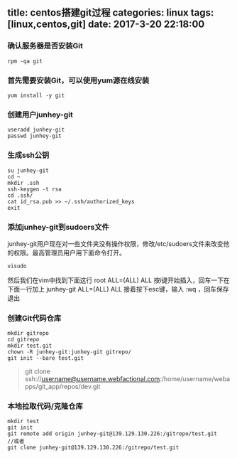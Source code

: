 title: centos搭建git过程
categories: linux
tags: [linux,centos,git]
date: 2017-3-20 22:18:00
---
### 确认服务器是否安装Git
```
rpm -qa git
```
### 首先需要安装Git，可以使用yum源在线安装
```
yum install -y git
```

### 创建用户junhey-git
```
useradd junhey-git
passwd junhey-git

```

### 生成ssh公钥
```
su junhey-git
cd ~
mkdir .ssh
ssh-keygen -t rsa
cd .ssh/
cat id_rsa.pub >> ~/.ssh/authorized_keys
exit
```
### 添加junhey-git到sudoers文件
junhey-git用户现在对一些文件夹没有操作权限，修改/etc/sudoers文件来改变他的权限。最高管理员用户用下面命令打开。
```
visudo
```
然后我们在vim中找到下面这行
root ALL=(ALL) ALL
按i键开始插入，回车一下在下面一行加上
junhey-git ALL=(ALL) ALL
接着按下esc键，输入 :wq ，回车保存退出

### 创建Git代码仓库
```
mkdir gitrepo
cd gitrepo
mkdir test.git
chown -R junhey-git:junhey-git gitrepo/
git init --bare test.git
```
>git clone ssh://username@username.webfactional.com:/home/username/webapps/git_app/repos/dev.git

### 本地拉取代码/克隆仓库
```
mkdir test
git init
git remote add origin junhey-git@139.129.130.226:/gitrepo/test.git
//或者
git clone junhey-git@139.129.130.226:/gitrepo/test.git
```